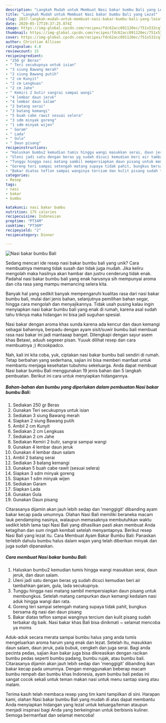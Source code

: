 ```yaml
---
description: "Langkah Mudah untuk Membuat Nasi bakar bumbu Bali yang Lezat"
title: "Langkah Mudah untuk Membuat Nasi bakar bumbu Bali yang Lezat"
slug: 2837-langkah-mudah-untuk-membuat-nasi-bakar-bumbu-bali-yang-lezat
date: 2020-05-17T19:37:25.074Z
image: https://img-global.cpcdn.com/recipes/fdc62acc091120ec/751x532cq70/nasi-bakar-bumbu-bali-foto-resep-utama.jpg
thumbnail: https://img-global.cpcdn.com/recipes/fdc62acc091120ec/751x532cq70/nasi-bakar-bumbu-bali-foto-resep-utama.jpg
cover: https://img-global.cpcdn.com/recipes/fdc62acc091120ec/751x532cq70/nasi-bakar-bumbu-bali-foto-resep-utama.jpg
author: Christian Allison
ratingvalue: 4.8
reviewcount: 15
recipeingredient:
- "250 gr Beras"
- " Teri secukupnya untuk isian"
- "3 siung Bawang merah"
- "2 siung Bawang putih"
- "2 cm Kunyit"
- "2 cm Lengkuas"
- "2 cm Jahe"
- " Kemiri 2 butir sangrai sampai wangi"
- "4 lembar daun jeruk"
- "4 lembar daun salam"
- "2 batang serai"
- "3 batang kemangi"
- "5 buah cabe rawit sesuai selera"
- "3 sdm minyak goreng"
- "1 sdm minyak wijen"
- " Garam"
- " Lada"
- " Gula"
- " Daun pisang"
recipeinstructions:
- "Haluskan bumbu2 kemudian tumis hingga wangi masukkan serai, daun jeruk, dan daun salam."
- "Uleni jadi satu dengan beras yg sudah dicuci kemudian beri air tambahkan garam, gula, lada secukupnya."
- "Tunggu hingga nasi matang sambil mempersiapkan daun pisang untuk membungkus. Setelah matang campurkan daun kemangi kedalam nasi aduk hingga wangi dan rata."
- "Goreng teri sampai setengah matang supaya tidak pahit, bungkus bersama dg nasi dan daun pisang"
- "Bakar diatas teflon sampai wanginya tercium dan kulit pisang sudah terbakar dg baik. Nasi bakar khas Bali bisa dinikmati ~ selamat mencoba ya moms"
categories:
- Resep
tags:
- nasi
- bakar
- bumbu

katakunci: nasi bakar bumbu 
nutrition: 175 calories
recipecuisine: Indonesian
preptime: "PT34M"
cooktime: "PT36M"
recipeyield: "2"
recipecategory: Dinner

---
```



![Nasi bakar bumbu Bali](https://img-global.cpcdn.com/recipes/fdc62acc091120ec/751x532cq70/nasi-bakar-bumbu-bali-foto-resep-utama.jpg)

Sedang mencari ide resep nasi bakar bumbu bali yang unik? Cara membuatnya memang tidak susah dan tidak juga mudah. Jika keliru mengolah maka hasilnya akan hambar dan justru cenderung tidak enak. Padahal nasi bakar bumbu bali yang enak harusnya sih mempunyai aroma dan cita rasa yang mampu memancing selera kita.

Banyak hal yang sedikit banyak mempengaruhi kualitas rasa dari nasi bakar bumbu bali, mulai dari jenis bahan, selanjutnya pemilihan bahan segar, hingga cara mengolah dan menyajikannya. Tidak usah pusing kalau ingin menyiapkan nasi bakar bumbu bali yang enak di rumah, karena asal sudah tahu triknya maka hidangan ini bisa jadi suguhan spesial.

Nasi bakar dengan aroma khas sunda karena ada kencur dan daun kemangi sebagai bahannya, berpadu dengan ayam sisit/suwir bumbu bali membuat rasa nasi bakar ini jadi mantaaap banget. Dilengkapi dengan sayur asem khas Betawi, aduuh segeeer pisan. Yuuuk dilihat resep dan cara membuatnya ;) #cookpadco.


Nah, kali ini kita coba, yuk, ciptakan nasi bakar bumbu bali sendiri di rumah. Tetap berbahan yang sederhana, sajian ini bisa memberi manfaat untuk membantu menjaga kesehatan tubuhmu sekeluarga. Anda dapat membuat Nasi bakar bumbu Bali menggunakan 19 jenis bahan dan 5 langkah pembuatan. Berikut ini cara untuk menyiapkan hidangannya.

<!--inarticleads1-->

##### Bahan-bahan dan bumbu yang diperlukan dalam pembuatan Nasi bakar bumbu Bali:

1. Sediakan 250 gr Beras
1. Gunakan  Teri secukupnya untuk isian
1. Sediakan 3 siung Bawang merah
1. Siapkan 2 siung Bawang putih
1. Ambil 2 cm Kunyit
1. Sediakan 2 cm Lengkuas
1. Sediakan 2 cm Jahe
1. Sediakan  Kemiri 2 butir, sangrai sampai wangi
1. Gunakan 4 lembar daun jeruk
1. Gunakan 4 lembar daun salam
1. Ambil 2 batang serai
1. Sediakan 3 batang kemangi
1. Gunakan 5 buah cabe rawit (sesuai selera)
1. Siapkan 3 sdm minyak goreng
1. Siapkan 1 sdm minyak wijen
1. Sediakan  Garam
1. Siapkan  Lada
1. Gunakan  Gula
1. Gunakan  Daun pisang


Citarasanya dijamin akan jauh lebih sedap dan &#39;menggigit&#39; dibanding ayam bakar kecap pada umumnya. Olahan Nasi Bali memiliki beraneka macam lauk pendamping nasinya, walaupun memasaknya membutuhkan waktu sedikit lebih lama tapi Nasi Bali yang dihasilkan pasti akan membuat Anda ketagihan dan sum ringah kembali setelah menyantapnya. Berikut resep Nasi Bali yang lezat itu. Cara Membuat Ayam Bakar Bumbu Bali: Panaskan terlebih dahulu bumbu halus dalam wajan yang telah diberikan minyak dan juga sudah dipanaskan. 

<!--inarticleads2-->

##### Cara membuat Nasi bakar bumbu Bali:

1. Haluskan bumbu2 kemudian tumis hingga wangi masukkan serai, daun jeruk, dan daun salam.
1. Uleni jadi satu dengan beras yg sudah dicuci kemudian beri air tambahkan garam, gula, lada secukupnya.
1. Tunggu hingga nasi matang sambil mempersiapkan daun pisang untuk membungkus. Setelah matang campurkan daun kemangi kedalam nasi aduk hingga wangi dan rata.
1. Goreng teri sampai setengah matang supaya tidak pahit, bungkus bersama dg nasi dan daun pisang
1. Bakar diatas teflon sampai wanginya tercium dan kulit pisang sudah terbakar dg baik. Nasi bakar khas Bali bisa dinikmati ~ selamat mencoba ya moms


Aduk-aduk secara merata sampai bumbu halus yang anda tumis mengeluarkan aroma harum yang enak dan lezat. Setelah itu, masukkan daun salam, daun jeruk, pala bubuk, cengkeh dan juga serai. Bagi anda pecinta pedas, sajian ikan bakar juga bisa dikreasikan dengan racikan bumbu pedas seperti bumbu padang, bumbu rujak, atau bumbu bali. Citarasanya dijamin akan jauh lebih sedap dan &#39;menggigit&#39; dibanding ikan bakar kecap pada umumnya. Dengan menggunakan beberap macam bumbu rempah dan bumbu khas Indonesia, ayam bumbu bali pedas ini sangat cocok sekali untuk teman makan nasi untuk menu santap siang atau malam. 

Terima kasih telah membaca resep yang tim kami tampilkan di sini. Harapan kami, olahan Nasi bakar bumbu Bali yang mudah di atas dapat membantu Anda menyiapkan hidangan yang lezat untuk keluarga/teman ataupun menjadi inspirasi bagi Anda yang berkeinginan untuk berbisnis kuliner. Semoga bermanfaat dan selamat mencoba!
